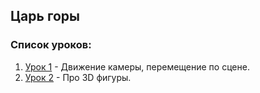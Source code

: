 ## Царь горы

### Список уроков:
1. [Урок 1](https://github.com/IT-Compot/Python-methodologies/tree/main/second-stage/king_of_the_hill/lesson-1) - Движение камеры, перемещение по сцене.
2. [Урок 2]() - Про 3D фигуры.

